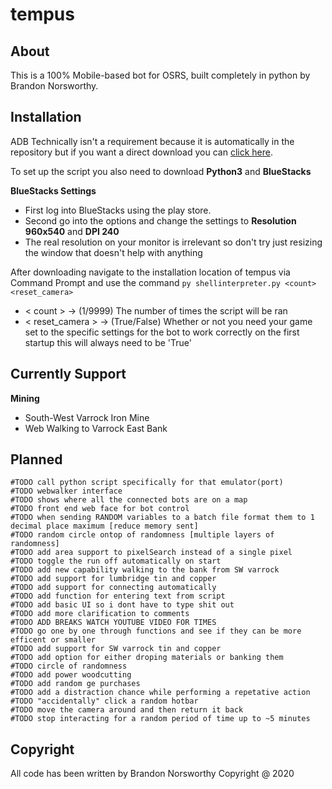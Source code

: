 # tempus

## About

This is a 100% Mobile-based bot for OSRS, built completely in python by Brandon Norsworthy.

## Installation

ADB Technically isn't a requirement because it is automatically in the repository but if you want a direct download you can [click here](https://dl.google.com/android/repository/platform-tools-latest-windows.zip).

To set up the script you also need to download **Python3** and **BlueStacks**

**BlueStacks Settings**
* First log into BlueStacks using the play store.
* Second go into the options and change the settings to **Resolution 960x540** and **DPI 240**
* The real resolution on your monitor is irrelevant so don't try just resizing the window that doesn't help with anything

After downloading navigate to the installation location of tempus via Command Prompt and use the command `py shellinterpreter.py <count> <reset_camera>`
* < count > -> (1/9999) The number of times the script will be ran
* < reset_camera > -> (True/False) Whether or not you need your game set to the specific settings for the bot to work correctly on the first startup this will always need to be 'True'

## Currently Support

**Mining**
* South-West Varrock Iron Mine
* Web Walking to Varrock East Bank

## Planned
```
#TODO call python script specifically for that emulator(port)
#TODO webwalker interface
#TODO shows where all the connected bots are on a map
#TODO front end web face for bot control
#TODO when sending RANDOM variables to a batch file format them to 1 decimal place maximum [reduce memory sent]
#TODO random circle ontop of randomness [multiple layers of randomness]
#TODO add area support to pixelSearch instead of a single pixel
#TODO toggle the run off automatically on start
#TODO add new capability walking to the bank from SW varrock
#TODO add support for lumbridge tin and copper
#TODO add support for connecting automatically
#TODO add function for entering text from script
#TODO add basic UI so i dont have to type shit out
#TODO add more clarification to comments
#TODO ADD BREAKS WATCH YOUTUBE VIDEO FOR TIMES
#TODO go one by one through functions and see if they can be more efficent or smaller
#TODO add support for SW varrock tin and copper
#TODO add option for either droping materials or banking them
#TODO circle of randomness
#TODO add power woodcutting
#TODO add random ge purchases
#TODO add a distraction chance while performing a repetative action
#TODO "accidentally" click a random hotbar
#TODO move the camera around and then return it back
#TODO stop interacting for a random period of time up to ~5 minutes
```

## Copyright
All code has been written by Brandon Norsworthy Copyright @ 2020
